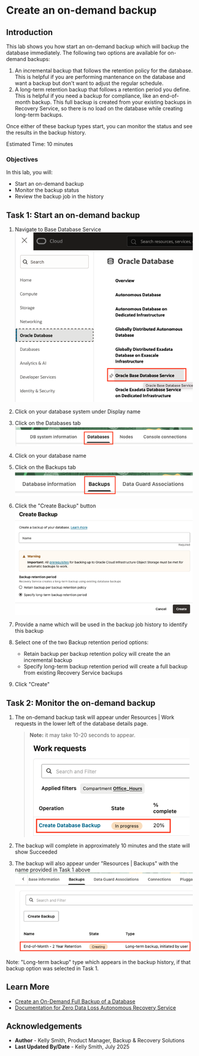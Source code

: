 # Create an on-demand backup

## Introduction

This lab shows you how start an on-demand backup which will backup the database immediately.  The following two options are available for on-demand backups:  
1. An incremental backup that follows the retention policy for the database.  This is helpful if you are performing mantenance on the database and want a backup but don't want to adjust the regular schedule.
2. A long-term retention backup that follows a retention period you define.  This is helpful if you need a backup for compliance, like an end-of-month backup.  This full backup is created from your existing backups in Recovery Service, so there is no load on the database while creating long-term backups.

Once either of these backup types start, you can monitor the status and see the results in the backup history.

Estimated Time: 10 minutes

### Objectives

In this lab, you will:
* Start an on-demand backup 
* Monitor the backup status
* Review the backup job in the history

## Task 1:  Start an on-demand backup

1. Navigate to Base Database Service
    ![OCI menu to Base Database Service](images/ham_basedb.png)

2. Click on your database system under Display name

3. Click on the Databases tab
    ![Button to list databases](images/tab_basedb_databases.png)

4. Click on your database name

5. Click on the Backups tab
    ![Menu tab to list backups](images/basedb_tab_backups.png)

6. Click the "Create Backup" button
    ![Button to Create Backup](images/create_backup.png)

7. Provide a name which will be used in the backup job history to identify this backup

8. Select one of the two Backup retention period options:

    - Retain backup per backup retention policy will create the an incremental backup
    - Specify long-term backup retention period will create a full backup from existing Recovery Service backups

9. Click "Create"

## Task 2: Monitor the on-demand backup

1. The on-demand backup task will appear under Resources | Work requests in the lower left of the database details page.  
    > **Note:** it may take 10-20 seconds to appear.
    ![Work request list that shows the backup work](images/backup_work_request.png)

2. The backup will complete in approximately 10 minutes and the state will show Succeeded

3. The backup will also appear under "Resources | Backups" with the name provided in Task 1 above
    ![Active backup under backups](images/jobs_backup.png)

Note: "Long-term backup" type which appears in the backup history, if that backup option was selected in Task 1.

## Learn More

* [Create an On-Demand Full Backup of a Database](https://docs.oracle.com/en/cloud/paas/bm-and-vm-dbs-cloud/dbbackupoci/index.html#GUID-B4412946-7452-479C-A763-5AE3462A540C)
* [Documentation for Zero Data Loss Autonomous Recovery Service](https://docs.oracle.com/en/cloud/paas/recovery-service/dbrsu/)


## Acknowledgements
* **Author** - Kelly Smith, Product Manager, Backup & Recovery Solutions
* **Last Updated By/Date** - Kelly Smith, July 2025
